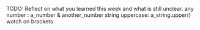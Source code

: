 TODO: Reflect on what you learned this week and what is still unclear.
any number : a_number & another_number
string uppercase: a_string.upper()
watch on brackets